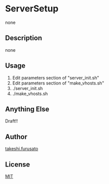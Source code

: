 ﻿# ServerSetup

none

## Description

none


## Usage

1. Edit parameters section of "server_init.sh" 
2. Edit parameters section of "make_vhosts.sh"
3. ./server_init.sh
4. ./make_vhosts.sh


## Anything Else

Draft!!

## Author

[takeshi.furusato](https://www.facebook.com/takeshi.furusato)

## License

[MIT](http://b4b4r07.mit-license.org)